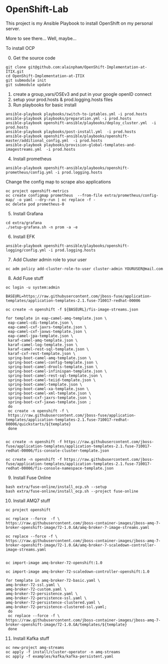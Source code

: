 # OpenShift-Lab
This project is my Ansible Playbook to install OpenShift on my personal server.

More to see there... Well, maybe... 



To install OCP

0. Get the source code

```
git clone git@github.com:alainpham/OpenShift-Implementation-at-ITIX.git
cd OpenShift-Implementation-at-ITIX
git submodule init
git submodule update
```

1. create a group_vars/OSEv3 and put in your google openID connect
2. setup your prod.hosts & prod.logging.hosts files
3. Run playbooks for basic install

```
ansible-playbook playbooks/switch-to-iptables.yml -i prod.hosts
ansible-playbook playbooks/preparation.yml -i prod.hosts
ansible-playbook openshift-ansible/playbooks/deploy_cluster.yml  -i prod.hosts
ansible-playbook playbooks/post-install.yml  -i prod.hosts
ansible-playbook openshift-ansible/playbooks/openshift-master/additional_config.yml  -i prod.hosts
ansible-playbook playbooks/provision-global-templates-and-imagestreams.yml  -i prod.hosts
```

4. Install prometheus

```
ansible-playbook openshift-ansible/playbooks/openshift-prometheus/config.yml -i prod.logging.hosts
```

Change the config map to scrape also applications

```
oc project openshift-metrics
oc create configmap prometheus  --from-file extra/prometheus/config-map/ -o yaml --dry-run | oc replace -f -
oc delete pod prometheus-0
```

5. Install Grafana
```
cd extra/grafana
./setup-grafana.sh -n prom -a -e
```

6. Install EFK

```
ansible-playbook openshift-ansible/playbooks/openshift-logging/config.yml -i prod.logging.hosts
```

7. Add Cluster admin role to your user

```
oc adm policy add-cluster-role-to-user cluster-admin YOURUSER@mail.com
```

8. Add Fuse stuff

```
oc login -u system:admin

BASEURL=https://raw.githubusercontent.com/jboss-fuse/application-templates/application-templates-2.1.fuse-710017-redhat-00006

oc create -n openshift -f ${BASEURL}/fis-image-streams.json

for template in eap-camel-amq-template.json \
 eap-camel-cdi-template.json \
 eap-camel-cxf-jaxrs-template.json \
 eap-camel-cxf-jaxws-template.json \
 eap-camel-jpa-template.json \
 karaf-camel-amq-template.json \
 karaf-camel-log-template.json \
 karaf-camel-rest-sql-template.json \
 karaf-cxf-rest-template.json \
 spring-boot-camel-amq-template.json \
 spring-boot-camel-config-template.json \
 spring-boot-camel-drools-template.json \
 spring-boot-camel-infinispan-template.json \
 spring-boot-camel-rest-sql-template.json \
 spring-boot-camel-teiid-template.json \
 spring-boot-camel-template.json \
 spring-boot-camel-xa-template.json \
 spring-boot-camel-xml-template.json \
 spring-boot-cxf-jaxrs-template.json \
 spring-boot-cxf-jaxws-template.json ;
 do
 oc create -n openshift -f \
 https://raw.githubusercontent.com/jboss-fuse/application-templates/application-templates-2.1.fuse-710017-redhat-00006/quickstarts/${template}
 done


oc create -n openshift -f https://raw.githubusercontent.com/jboss-fuse/application-templates/application-templates-2.1.fuse-710017-redhat-00006/fis-console-cluster-template.json

oc create -n openshift -f https://raw.githubusercontent.com/jboss-fuse/application-templates/application-templates-2.1.fuse-710017-redhat-00006/fis-console-namespace-template.json
```

9. Install Fuse Online

```
bash extra/fuse-online/install_ocp.sh --setup
bash extra/fuse-online/install_ocp.sh --project fuse-online
```

10. Install AMQ7 stuff

```
oc project openshift

oc replace --force  -f \
https://raw.githubusercontent.com/jboss-container-images/jboss-amq-7-broker-openshift-image/72-1.0.GA/amq-broker-7-image-streams.yaml

oc replace --force -f \
https://raw.githubusercontent.com/jboss-container-images/jboss-amq-7-broker-openshift-image/72-1.0.GA/amq-broker-7-scaledown-controller-image-streams.yaml


oc import-image amq-broker-72-openshift:1.0

oc import-image amq-broker-72-scaledown-controller-openshift:1.0
```

```
for template in amq-broker-72-basic.yaml \
amq-broker-72-ssl.yaml \
amq-broker-72-custom.yaml \
amq-broker-72-persistence.yaml \
amq-broker-72-persistence-ssl.yaml \
amq-broker-72-persistence-clustered.yaml \
amq-broker-72-persistence-clustered-ssl.yaml;
 do
 oc replace --force -f \
https://raw.githubusercontent.com/jboss-container-images/jboss-amq-7-broker-openshift-image/72-1.0.GA/templates/${template}
 done
```

11. Install Kafka stuff

```
oc new-project amq-streams
oc apply -f install/cluster-operator -n amq-streams
oc apply -f examples/kafka/kafka-persistent.yaml
```

